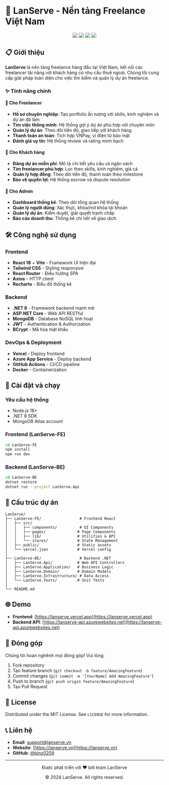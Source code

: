 # 🚀 LanServe - Nền tảng Freelance Việt Nam

<div align="center">
  <img src="https://img.shields.io/badge/React-18.2.0-blue?style=for-the-badge&logo=react" />
  <img src="https://img.shields.io/badge/.NET-8.0-purple?style=for-the-badge&logo=dotnet" />
  <img src="https://img.shields.io/badge/MongoDB-Atlas-green?style=for-the-badge&logo=mongodb" />
  <img src="https://img.shields.io/badge/Vercel-Deployed-black?style=for-the-badge&logo=vercel" />
</div>

## 📋 Giới thiệu

**LanServe** là nền tảng freelance hàng đầu tại Việt Nam, kết nối các freelancer tài năng với khách hàng có nhu cầu thuê ngoài. Chúng tôi cung cấp giải pháp toàn diện cho việc tìm kiếm và quản lý dự án freelance.

### ✨ Tính năng chính

#### 👥 Cho Freelancer
- **Hồ sơ chuyên nghiệp**: Tạo portfolio ấn tượng với skills, kinh nghiệm và dự án đã làm
- **Tìm việc thông minh**: Hệ thống gợi ý dự án phù hợp với chuyên môn
- **Quản lý dự án**: Theo dõi tiến độ, giao tiếp với khách hàng
- **Thanh toán an toàn**: Tích hợp VNPay, ví điện tử bảo mật
- **Đánh giá uy tín**: Hệ thống review và rating minh bạch

#### 🏢 Cho Khách hàng
- **Đăng dự án miễn phí**: Mô tả chi tiết yêu cầu và ngân sách
- **Tìm freelancer phù hợp**: Lọc theo skills, kinh nghiệm, giá cả
- **Quản lý hợp đồng**: Theo dõi tiến độ, thanh toán theo milestone
- **Bảo vệ quyền lợi**: Hệ thống escrow và dispute resolution

#### 🔧 Cho Admin
- **Dashboard thống kê**: Theo dõi tổng quan hệ thống
- **Quản lý người dùng**: Xác thực, khóa/mở khóa tài khoản
- **Quản lý dự án**: Kiểm duyệt, giải quyết tranh chấp
- **Báo cáo doanh thu**: Thống kê chi tiết về giao dịch

## 🛠️ Công nghệ sử dụng

### Frontend
- **React 18** + **Vite** - Framework UI hiện đại
- **Tailwind CSS** - Styling responsive
- **React Router** - Điều hướng SPA
- **Axios** - HTTP client
- **Recharts** - Biểu đồ thống kê

### Backend
- **.NET 8** - Framework backend mạnh mẽ
- **ASP.NET Core** - Web API RESTful
- **MongoDB** - Database NoSQL linh hoạt
- **JWT** - Authentication & Authorization
- **BCrypt** - Mã hóa mật khẩu

### DevOps & Deployment
- **Vercel** - Deploy frontend
- **Azure App Service** - Deploy backend
- **GitHub Actions** - CI/CD pipeline
- **Docker** - Containerization

## 🚀 Cài đặt và chạy

### Yêu cầu hệ thống
- Node.js 18+
- .NET 8 SDK
- MongoDB Atlas account

### Frontend (LanServe-FE)
```bash
cd LanServe-FE
npm install
npm run dev
```

### Backend (LanServe-BE)
```bash
cd LanServe-BE
dotnet restore
dotnet run --project LanServe.Api
```

## 📁 Cấu trúc dự án

```
LanServe/
├── LanServe-FE/                 # Frontend React
│   ├── src/
│   │   ├── components/          # UI Components
│   │   ├── pages/              # Page Components
│   │   ├── lib/                # Utilities & API
│   │   └── stores/             # State Management
│   ├── public/                 # Static assets
│   └── vercel.json             # Vercel config
│
├── LanServe-BE/                 # Backend .NET
│   ├── LanServe.Api/           # Web API Controllers
│   ├── LanServe.Application/   # Business Logic
│   ├── LanServe.Domain/        # Domain Models
│   ├── LanServe.Infrastructure/ # Data Access
│   └── LanServe.Tests/         # Unit Tests
│
└── README.md
```

## 🌐 Demo

- **Frontend**: [https://lanserve.vercel.app](https://lanserve.vercel.app)
- **Backend API**: [https://lanserve-api.azurewebsites.net](https://lanserve-api.azurewebsites.net)

## 👥 Đóng góp

Chúng tôi hoan nghênh mọi đóng góp! Vui lòng:

1. Fork repository
2. Tạo feature branch (`git checkout -b feature/AmazingFeature`)
3. Commit changes (`git commit -m '[YourName] Add AmazingFeature'`)
4. Push to branch (`git push origin feature/AmazingFeature`)
5. Tạo Pull Request

## 📄 License

Distributed under the MIT License. See `LICENSE` for more information.

## 📞 Liên hệ

- **Email**: support@lanserve.vn
- **Website**: [https://lanserve.vn](https://lanserve.vn)
- **GitHub**: [@binz0209](https://github.com/binz0209)

---

<div align="center">
  <p>Được phát triển với ❤️ bởi team LanServe</p>
  <p>© 2024 LanServe. All rights reserved.</p>
</div>